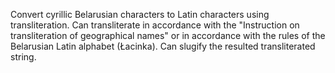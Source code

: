 Convert cyrillic Belarusian characters to Latin characters using transliteration. Can transliterate in accordance with the "Instruction on transliteration of geographical names" or in accordance with the rules of the Belarusian Latin alphabet (Łacinka). Can slugify the resulted transliterated string.